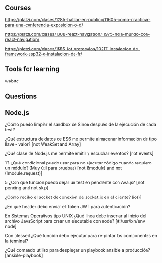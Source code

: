 ## Courses

https://platzi.com/clases/1285-hablar-en-publico/11605-como-practicar-para-una-conferencia-exposicion-o-d/

https://platzi.com/clases/1308-react-navigation/11975-hola-mundo-con-react-navigation/

https://platzi.com/clases/1555-iot-protocolos/19217-instalacion-de-framework-esp32-e-instalacion-de-fr/

## Tools for learning

webrtc

## Questions

## Node.js

¿Cómo puedo limpiar el sandbox de Sinon después de la ejecución de cada test?

¿Qué estructura de datos de ES6 me permite almacenar información de tipo llave - valor? [not WeakSet and Array]

¿Qué clase de Node.js me permite emitir y escuchar eventos? [not events]

13
¿Qué condicional puedo usar para no ejecutar código cuando requiero un módulo? (Muy útil para pruebas) [not (!module) and not (!module.request)]

5
¿Con qué función puedo dejar un test en pendiente con Ava.js? [not pending and not skip]

¿Cómo recibo el socket de conexión de socket.io en el cliente? [io()]

¿En qué header debo enviar el Token JWT para autenticación?

En Sistemas Operativos tipo UNIX ¿Qué linea debe insertar al inicio del archivo JavaScript para crear un ejecutable con node? [#!/usr/bin/env node]

Con blessed ¿Qué función debo ejecutar para re-pintar los componentes en la terminal?

¿Qué comando utilizo para desplegar un playbook ansible a producción? [ansible-playbook]
